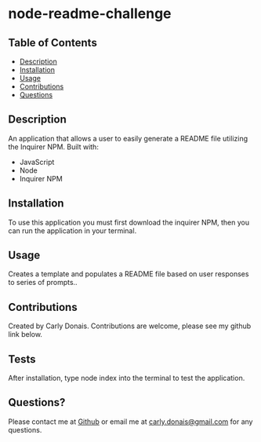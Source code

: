 # node-readme-challenge
  
  ## Table of Contents
  * [Description](#description)
  * [Installation](#installation)
  * [Usage](#usage)
  * [Contributions](#contributions)
  * [Questions](#questions)
  ## Description
  An application that allows a user to easily generate a README file utilizing the Inquirer NPM. Built with:
  * JavaScript
  * Node
  * Inquirer NPM
  ## Installation
  To use this application you must first download the inquirer NPM, then you can run the application in your terminal.
  ## Usage
  Creates a template and populates a README file based on user responses to series of prompts..
  ## Contributions
  Created by Carly Donais.
  Contributions are welcome, please see my github link below.
  ## Tests
  After installation, type node index into the terminal to test the application.
  ## Questions?
  Please contact me at [Github](https://github.com/cdonais) or email me at [carly.donais@gmail.com](carly.donais@gmail.com) for any questions.   
  